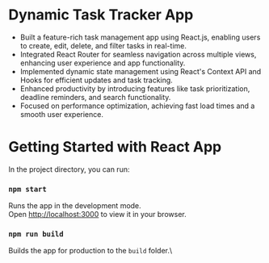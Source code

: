 # Dynamic Task Tracker App
* Built a feature-rich task management app using React.js, enabling users to create, edit, delete, and filter tasks in real-time.
* Integrated React Router for seamless navigation across multiple views, enhancing user experience and app functionality.
* Implemented dynamic state management using React's Context API and Hooks for efficient updates and task tracking.
* Enhanced productivity by introducing features like task prioritization, deadline reminders, and search functionality.
* Focused on performance optimization, achieving fast load times and a smooth user experience.


# Getting Started with React App


In the project directory, you can run:

### `npm start`

Runs the app in the development mode.\
Open [http://localhost:3000](http://localhost:3000) to view it in your browser.


### `npm run build`

Builds the app for production to the `build` folder.\






